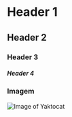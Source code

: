 # Header 1
## Header 2
### Header 3
##### Header 4

### **Imagem**

![Image of Yaktocat](https://octodex.github.com/images/yaktocat.png)
